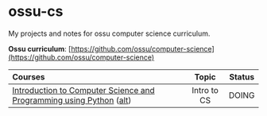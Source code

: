# ossu-cs
My projects and notes for ossu computer science curriculum.

**Ossu curriculum**: [https://github.com/ossu/computer-science](https://github.com/ossu/computer-science)

Courses | Topic | Status 
:-- | :--: | :--:
[Introduction to Computer Science and Programming using Python](https://ocw.mit.edu/courses/6-0001-introduction-to-computer-science-and-programming-in-python-fall-2016/) ([alt](https://www.edx.org/course/introduction-to-computer-science-and-programming-7)) | Intro to CS | DOING
